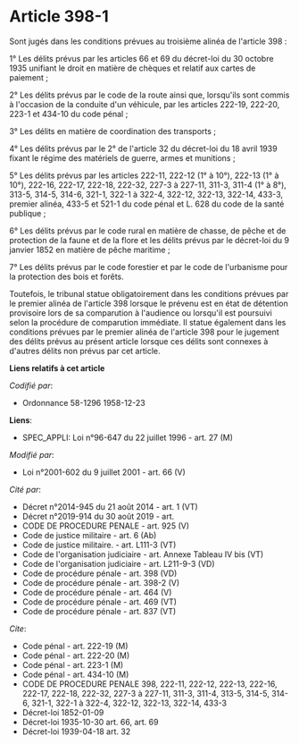 # Article 398-1

Sont jugés dans les conditions prévues au troisième alinéa de l'article 398 :

1° Les délits prévus par les articles 66 et 69 du décret-loi du 30 octobre 1935 unifiant le droit en matière de chèques et
relatif aux cartes de paiement ;

2° Les délits prévus par le code de la route ainsi que, lorsqu'ils sont commis à l'occasion de la conduite d'un véhicule, par
les articles 222-19, 222-20, 223-1 et 434-10 du code pénal ;

3° Les délits en matière de coordination des transports ;

4° Les délits prévus par le 2° de l'article 32 du décret-loi du 18 avril 1939 fixant le régime des matériels de guerre, armes
et munitions ;

5° Les délits prévus par les articles 222-11, 222-12 (1° à 10°), 222-13 (1° à 10°), 222-16, 222-17, 222-18, 222-32, 227-3 à
227-11, 311-3, 311-4 (1° à 8°), 313-5, 314-5, 314-6, 321-1, 322-1 à 322-4, 322-12, 322-13, 322-14, 433-3, premier alinéa,
433-5 et 521-1 du code pénal et L. 628 du code de la santé publique ;

6° Les délits prévus par le code rural en matière de chasse, de pêche et de protection de la faune et de la flore et les
délits prévus par le décret-loi du 9 janvier 1852 en matière de pêche maritime ;

7° Les délits prévus par le code forestier et par le code de l'urbanisme pour la protection des bois et forêts.

Toutefois, le tribunal statue obligatoirement dans les conditions prévues par le premier alinéa de l'article 398 lorsque le
prévenu est en état de détention provisoire lors de sa comparution à l'audience ou lorsqu'il est poursuivi selon la procédure
de comparution immédiate. Il statue également dans les conditions prévues par le premier alinéa de l'article 398 pour le
jugement des délits prévus au présent article lorsque ces délits sont connexes à d'autres délits non prévus par cet article.

**Liens relatifs à cet article**

_Codifié par_:

  - Ordonnance 58-1296 1958-12-23

**Liens**:

  - SPEC_APPLI: Loi n°96-647 du 22 juillet 1996 - art. 27 (M)

_Modifié par_:

  - Loi n°2001-602 du 9 juillet 2001 - art. 66 (V)

_Cité par_:

  - Décret n°2014-945 du 21 août 2014 - art. 1 (VT)
  - Décret n°2019-914 du 30 août 2019 - art.
  - CODE DE PROCEDURE PENALE - art. 925 (V)
  - Code de justice militaire - art. 6 (Ab)
  - Code de justice militaire. - art. L111-3 (VT)
  - Code de l'organisation judiciaire - art. Annexe Tableau IV bis (VT)
  - Code de l'organisation judiciaire - art. L211-9-3 (VD)
  - Code de procédure pénale - art. 398 (VD)
  - Code de procédure pénale - art. 398-2 (V)
  - Code de procédure pénale - art. 464 (V)
  - Code de procédure pénale - art. 469 (VT)
  - Code de procédure pénale - art. 837 (VT)

_Cite_:

  - Code pénal - art. 222-19 (M)
  - Code pénal - art. 222-20 (M)
  - Code pénal - art. 223-1 (M)
  - Code pénal - art. 434-10 (M)
  - CODE DE PROCEDURE PENALE 398, 222-11, 222-12, 222-13, 222-16, 222-17, 222-18, 222-32, 227-3 à 227-11, 311-3, 311-4, 313-5, 314-5, 314-6, 321-1, 322-1 à 322-4, 322-12, 322-13, 322-14, 433-3
  - Décret-loi 1852-01-09
  - Décret-loi 1935-10-30 art. 66, art. 69
  - Décret-loi 1939-04-18 art. 32
